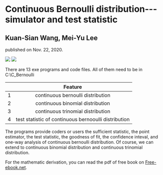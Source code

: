 # Continuous Bernoulli distribution---simulator and test statistic
## Kuan-Sian Wang, Mei-Yu Lee
published on Nov. 22, 2020.

![](https://img.shields.io/github/forks/meiyulee/continuous_Bernoulli)  ![](https://img.shields.io/github/v/release/meiyulee/continuous_bernoulli?include_prereleases)


There are 13 exe programs and code files. All of them need to be in C:\C_Bernoulli

|        |      Feature         | 
| ------------- |:-------------:|
| 1      | continuous bernoulli distribution | 
| 2      | continuous binomial distribution  | 
| 3      | continuous trinomial distribution |
| 4      | test statistic of continuous bernooulli distribution |

The programs provide coders or users the sufficient statistic, the point estimator, the test statistic, the goodness of fit, the confidence inteval, and one-way analysis of continuous bernoulli distribution. Of course, we can extend to continuous binomial distribution and continuous trinomial distribution.

For the mathematic derivation, you can read the pdf of free book on [Free-ebook.net](https://www.free-ebooks.net/computer-sciences-textbooks/Continuous-Bernoulli-distribution-simulator-and-test-statistic). 
